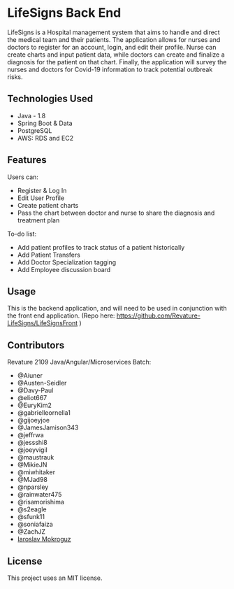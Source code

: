 # LifeSigns Back End

LifeSigns is a Hospital management system that aims to handle and direct the medical team and their patients. The application allows for nurses and doctors to register for an account, login, and edit their profile. Nurse can create charts and input patient data, while doctors can create and finalize a diagnosis for the patient on that chart. Finally, the application will survey the nurses and doctors for Covid-19 information to track potential outbreak risks.

## Technologies Used

 - Java - 1.8
 - Spring Boot & Data
 - PostgreSQL
 - AWS: RDS and EC2

## Features

Users can:

 - Register & Log In
 - Edit User Profile
 - Create patient charts
 - Pass the chart between doctor and nurse to share the diagnosis and treatment plan

To-do list:

 - Add patient profiles to track status of a patient historically
 - Add Patient Transfers
 - Add Doctor Specialization tagging
 - Add Employee discussion board

## Usage

This is the backend application, and will need to be used in conjunction with the front end application. (Repo here: https://github.com/Revature-LifeSigns/LifeSignsFront )

## Contributors

Revature 2109 Java/Angular/Microservices Batch:
 -  @Aiuner	
 -  @Austen-Seidler	
 -  @Davy-Paul	
 -  @eliot667	
 -  @EuryKim2	
 -  @gabrielleornella1	
 -  @gijoeyjoe	
 -  @JamesJamison343	
 -  @jeffrwa	
 -  @jessshi8	
 -  @joeyvigil	
 -  @maustrauk	
 -  @MikieJN	
 -  @miwhitaker	
 -  @MJad98	
 -  @nparsley	
 -  @rainwater475	
 -  @risamorishima	
 -  @s2eagle	
 -  @sfunk11	
 -  @soniafaiza	
 -  @ZachJZ	
 -  [Iaroslav Mokroguz](https://github.com/maustrauk)

## License
This project uses an MIT license.
